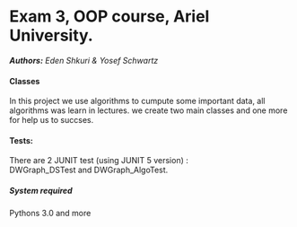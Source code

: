 # Exam 3, OOP course, Ariel University. 
***Authors:** Eden Shkuri & Yosef Schwartz* 

#### Classes
In this project we use algorithms to cumpute some important data, all algorithms was learn in lectures.
we create two main classes and one more for help us to succses.


#### Tests:  
There are 2 JUNIT test (using JUNIT 5 version) :  
DWGraph_DSTest and DWGraph_AlgoTest.  

##### System required
Pythons 3.0 and more
